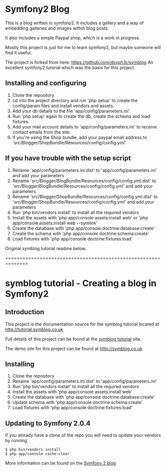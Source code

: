 # Symfony2 Blog

This is a blog written in symfony2. It includes a gallery and a way of embedding galleries and images within blog posts.

It also includes a simple Paypal shop, which is a work in progress.

Mostly this project is just for me to learn symfony2, but maybe someone will find it useful.

The project is forked from here: https://github.com/dsyph3r/symblog
An excellent symfony2 tutorial which was the basis for this project.

## Installing and configuring

 1. Clone the repository
 2. cd into the project directory and run 'php setup' to create the config/param files and install vendors and assets.
 3. Add your db details to the file 'app/config/parameters.ini'.
 4. Run 'php setup' again to create the db, create the schema and load fixtures.
 5. Add your mail account details to 'app/config/parameters.ini' to receive contact emails from the site.
 6. If you're using the Shop bundle, add your paypal email address to 'src/Blogger/ShopBundle/Resources/config/config.yml'
 
## If you have trouble with the setup script
 
 1. Rename 'app/config/parameters.ini.dist' to 'app/config/parameters.ini' and add your parameters
 2. Rename 'src/Blogger/BlogBundle/Resources/config/config.yml.dist' to 'src/Blogger/BlogBundle/Resources/config/config.yml' and add your parameters
 3. Rename 'src/Blogger/ShopBundle/Resources/config/config.yml.dist' to 'src/Blogger/ShopBundle/Resources/config/config.yml' and add your parameters
 4. Run 'php bin/vendors install' to install all the required vendors
 5. Install the assets with 'php app/console assets:install web' or  'php app/console assets:install web --symlink'
 6. Create the database with 'php app/console doctrine:database:create'
 7. Create the schema with 'php app/console doctrine:schema:create'
 8. Load fixtures with 'php app/console doctrine:fixtures:load'


Original symblog tutorial readme below.

==============================================================

# symblog tutorial - Creating a blog in Symfony2

## Introduction

This project is the documentation source for the symblog tutorial located at
http://tutorial.symblog.co.uk

Full details of this project can be found at the
[symblog tutorial](http://tutorial.symblog.co.uk) site.

The demo site for this project can be found at http://symblog.co.uk

## Installing

 1. Clone the repository
 2. Rename 'app/config/parameters.ini.dist' to 'app/config/parameters.ini'
 3. Run 'php bin/vendors install' to install all the required vendors
 4. Install the assets with 'php app/console assets:install web'
 5. Create the database with 'php app/console doctrine:database:create'
 6. Update schema with 'php app/console doctrine:schema:create'
 7. Load fixtures with 'php app/console doctrine:fixtures:load'

## Updating to Symfony 2.0.4

If you already have a clone of the repo you will need to update your vendors by running

```
$ php bin/vendors install
$ php app/console cache:clear
```

More information can be found on the [Symfony 2 blog](http://symfony.com/blog)

